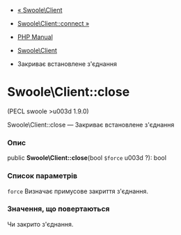 - [« Swoole\Client](class.swoole-client.md)
- [Swoole\Client::connect »](swoole-client.connect.md)

- [PHP Manual](index.md)
- [Swoole\Client](class.swoole-client.md)
- Закриває встановлене з'єднання

# Swoole\Client::close

(PECL swoole \>u003d 1.9.0)

Swoole\Client::close — Закриває встановлене з'єднання

### Опис

public **Swoole\Client::close**(bool `$force` u003d ?): bool

### Список параметрів

`force`
Визначає примусове закриття з'єднання.

### Значення, що повертаються

Чи закрито з'єднання.
